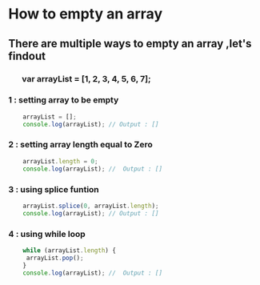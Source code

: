 # How to empty an array
## There are multiple ways to empty an array ,let's findout

### &nbsp;&nbsp;&nbsp;&nbsp;&nbsp;&nbsp; var arrayList = [1, 2, 3, 4, 5, 6, 7];


### 1 : setting array to be empty
```javascript
    arrayList = [];
    console.log(arrayList); // Output : []
```

### 2 : setting array length equal to Zero
```javascript
    arrayList.length = 0;
    console.log(arrayList); //  Output : []
```
### 3 : using splice funtion
```javascript
    arrayList.splice(0, arrayList.length);
    console.log(arrayList); // Output : []
```
### 4 : using while loop
```javascript
    while (arrayList.length) {
     arrayList.pop();
    }
    console.log(arrayList); //  Output : []
```